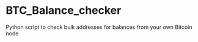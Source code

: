 # BTC_Balance_checker
Python script to check bulk addresses for balances from your own Bitcoin node
